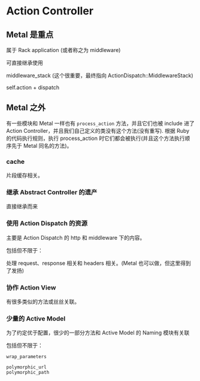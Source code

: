 # Action Controller

## Metal 是重点

属于 Rack application (或者称之为 middleware)

可直接继承使用

middleware_stack (这个很重要，最终指向 ActionDispatch::MiddlewareStack)

self.action + dispatch

## Metal 之外

有一些模块和 Metal 一样也有 `process_action` 方法，并且它们也被 include 进了 Action Controller，并且我们自己定义的类没有这个方法(没有重写). 根据 Ruby 的代码执行规则，执行 process_action 时它们都会被执行(并且这个方法执行顺序先于 Metal 同名的方法)。

### cache

片段缓存相关。

### 继承 Abstract Controller 的遗产

直接继承而来

### 使用 Action Dispatch 的资源

主要是 Action Dispatch 的 http 和 middleware 下的内容。

包括但不限于：

处理 request、response 相关和 headers 相关。(Metal 也可以做，但这里得到了发扬)

### 协作 Action View

有很多类似的方法或丝丝关联。

### 少量的 Active Model

为了约定优于配置，很少的一部分方法和 Active Model 的 Naming 模块有关联

包括但不限于：

```
wrap_parameters

polymorphic_url
polymorphic_path
```
